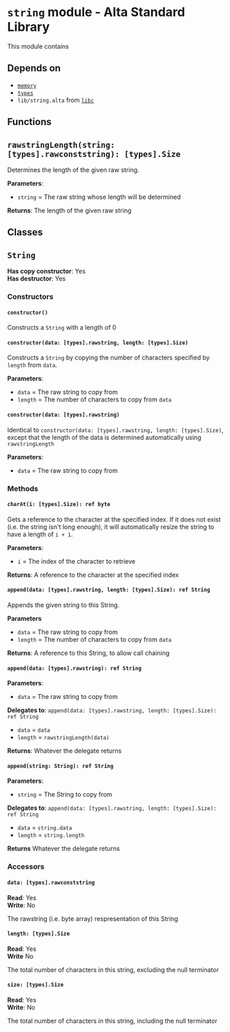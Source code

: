 # `string` module - Alta Standard Library
This module contains 

## Depends on
  * [`memory`](memory.md)
  * [`types`]([types].md)
  * `lib/string.alta` from [`libc`](libc.md)

Functions
---
## `rawstringLength(string: [types].rawconststring): [types].Size`
Determines the length of the given raw string.

**Parameters**:
  * `string` = The raw string whose length will be determined

**Returns**: The length of the given raw string

Classes
---
## `String`
**Has copy constructor**: Yes\
**Has destructor**: Yes

### Constructors
#### `constructor()`
Constructs a `String` with a length of 0

#### `constructor(data: [types].rawstring, length: [types].Size)`
Constructs a `String` by copying the number of characters specified by `length` from `data`.

**Parameters**:
  * `data` = The raw string to copy from
  * `length` = The number of characters to copy from `data`

#### `constructor(data: [types].rawstring)`
Identical to `constructor(data: [types].rawstring, length: [types].Size)`, except that the length of the data is determined automatically using `rawstringLength`

**Parameters**:
  * `data` = The raw string to copy from

### Methods
#### `charAt(i: [types].Size): ref byte`
Gets a reference to the character at the specified index. If it does not exist (i.e. the string isn't long enough), it will automatically resize the string to have a length of `i + 1`.

**Parameters**:
  * `i` = The index of the character to retrieve

**Returns**: A reference to the character at the specified index

#### `append(data: [types].rawstring, length: [types].Size): ref String`
Appends the given string to this String.

**Parameters**
  * `data` = The raw string to copy from
  * `length` = The number of characters to copy from `data`

**Returns**: A reference to this String, to allow call chaining

#### `append(data: [types].rawstring): ref String`
**Parameters**:
  * `data` = The raw string to copy from

**Delegates to**: `append(data: [types].rawstring, length: [types].Size): ref String`
  * `data` = `data`
  * `length` = `rawstringLength(data)`

**Returns**: Whatever the delegate returns

#### `append(string: String): ref String`
**Parameters**:
  * `string` = The String to copy from

**Delegates to**: `append(data: [types].rawstring, length: [types].Size): ref String`
  * `data` = `string.data`
  * `length` = `string.length`

**Returns** Whatever the delegate returns

### Accessors
#### `data: [types].rawconststring`
**Read**: Yes\
**Write**: No

The rawstring (i.e. byte array) respresentation of this String

#### `length: [types].Size`
**Read**: Yes\
**Write** No

The total number of characters in this string, excluding the null terminator

#### `size: [types].Size`
**Read**: Yes\
**Write**: No

The total number of characters in this string, including the null terminator
